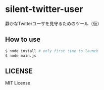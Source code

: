 # silent-twitter-user
静かなTwitterユーザを見守るためのツール（仮）

## How to use

``` sh
$ node install # only first time to launch
$ node main.js
```

## LICENSE
MIT License
